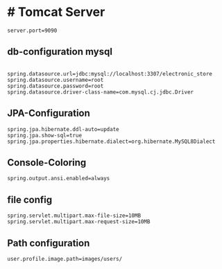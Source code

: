 

# # Tomcat Server

```tomcat
server.port=9090
```


## db-configuration mysql

```mysql
```
```
spring.datasource.url=jdbc:mysql://localhost:3307/electronic_store
spring.datasource.username=root
spring.datasource.password=root
spring.datasource.driver-class-name=com.mysql.cj.jdbc.Driver

```


## JPA-Configuration

```jpa
spring.jpa.hibernate.ddl-auto=update
spring.jpa.show-sql=true
spring.jpa.properties.hibernate.dialect=org.hibernate.MySQL8Dialect

```
## Console-Coloring
```
spring.output.ansi.enabled=always
```

## file config
```
spring.servlet.multipart.max-file-size=10MB
spring.servlet.multipart.max-request-size=10MB
```

## Path configuration
```
user.profile.image.path=images/users/
```
